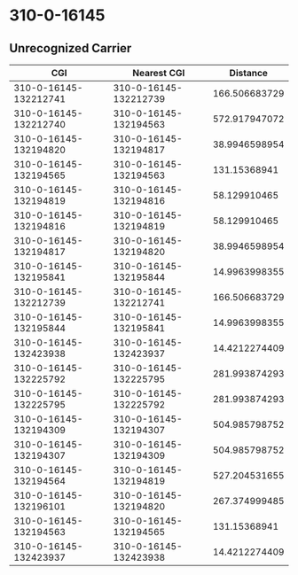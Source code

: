 # 310-0-16145
## Unrecognized Carrier


| CGI | Nearest CGI | Distance |
|-----|-------------|----------|
| 310-0-16145-132212741 | 310-0-16145-132212739 | 166.506683729 |
| 310-0-16145-132212740 | 310-0-16145-132194563 | 572.917947072 |
| 310-0-16145-132194820 | 310-0-16145-132194817 | 38.9946598954 |
| 310-0-16145-132194565 | 310-0-16145-132194563 | 131.15368941 |
| 310-0-16145-132194819 | 310-0-16145-132194816 | 58.129910465 |
| 310-0-16145-132194816 | 310-0-16145-132194819 | 58.129910465 |
| 310-0-16145-132194817 | 310-0-16145-132194820 | 38.9946598954 |
| 310-0-16145-132195841 | 310-0-16145-132195844 | 14.9963998355 |
| 310-0-16145-132212739 | 310-0-16145-132212741 | 166.506683729 |
| 310-0-16145-132195844 | 310-0-16145-132195841 | 14.9963998355 |
| 310-0-16145-132423938 | 310-0-16145-132423937 | 14.4212274409 |
| 310-0-16145-132225792 | 310-0-16145-132225795 | 281.993874293 |
| 310-0-16145-132225795 | 310-0-16145-132225792 | 281.993874293 |
| 310-0-16145-132194309 | 310-0-16145-132194307 | 504.985798752 |
| 310-0-16145-132194307 | 310-0-16145-132194309 | 504.985798752 |
| 310-0-16145-132194564 | 310-0-16145-132194819 | 527.204531655 |
| 310-0-16145-132196101 | 310-0-16145-132194820 | 267.374999485 |
| 310-0-16145-132194563 | 310-0-16145-132194565 | 131.15368941 |
| 310-0-16145-132423937 | 310-0-16145-132423938 | 14.4212274409 |
